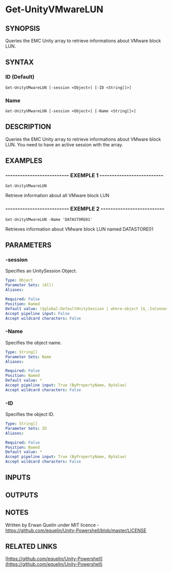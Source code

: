 # Get-UnityVMwareLUN

## SYNOPSIS
Queries the EMC Unity array to retrieve informations about VMware block LUN.

## SYNTAX

### ID (Default)
```
Get-UnityVMwareLUN [-session <Object>] [-ID <String[]>]
```

### Name
```
Get-UnityVMwareLUN [-session <Object>] [-Name <String[]>]
```

## DESCRIPTION
Queries the EMC Unity array to retrieve informations about VMware block LUN.
You need to have an active session with the array.

## EXAMPLES

### -------------------------- EXEMPLE 1 --------------------------
```
Get-UnityVMwareLUN
```

Retrieve information about all VMware block LUN

### -------------------------- EXEMPLE 2 --------------------------
```
Get-UnityVMwareLUN -Name 'DATASTORE01'
```

Retrieves information about VMware block LUN named DATASTORE01

## PARAMETERS

### -session
Specifies an UnitySession Object.

```yaml
Type: Object
Parameter Sets: (All)
Aliases: 

Required: False
Position: Named
Default value: ($global:DefaultUnitySession | where-object {$_.IsConnected -eq $true})
Accept pipeline input: False
Accept wildcard characters: False
```

### -Name
Specifies the object name.

```yaml
Type: String[]
Parameter Sets: Name
Aliases: 

Required: False
Position: Named
Default value: *
Accept pipeline input: True (ByPropertyName, ByValue)
Accept wildcard characters: False
```

### -ID
Specifies the object ID.

```yaml
Type: String[]
Parameter Sets: ID
Aliases: 

Required: False
Position: Named
Default value: *
Accept pipeline input: True (ByPropertyName, ByValue)
Accept wildcard characters: False
```

## INPUTS

## OUTPUTS

## NOTES
Written by Erwan Quelin under MIT licence - https://github.com/equelin/Unity-Powershell/blob/master/LICENSE

## RELATED LINKS

[https://github.com/equelin/Unity-Powershell](https://github.com/equelin/Unity-Powershell)

